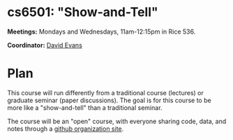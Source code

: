 cs6501: "Show-and-Tell"
=======================

**Meetings:** Mondays and Wednesdays, 11am-12:15pm in Rice 536.  

**Coordinator:** [David Evans](http://www.cs.virginia.edu/evans)

Plan
====

This course will run differently from a traditional course (lectures) or
graduate seminar (paper discussions).  The goal is for this course to be
more like a "show-and-tell" than a traditional seminar.

The course will be an "open" course, with everyone sharing code, data,
and notes through a [github organization site](https://github.com/dataseminar).

